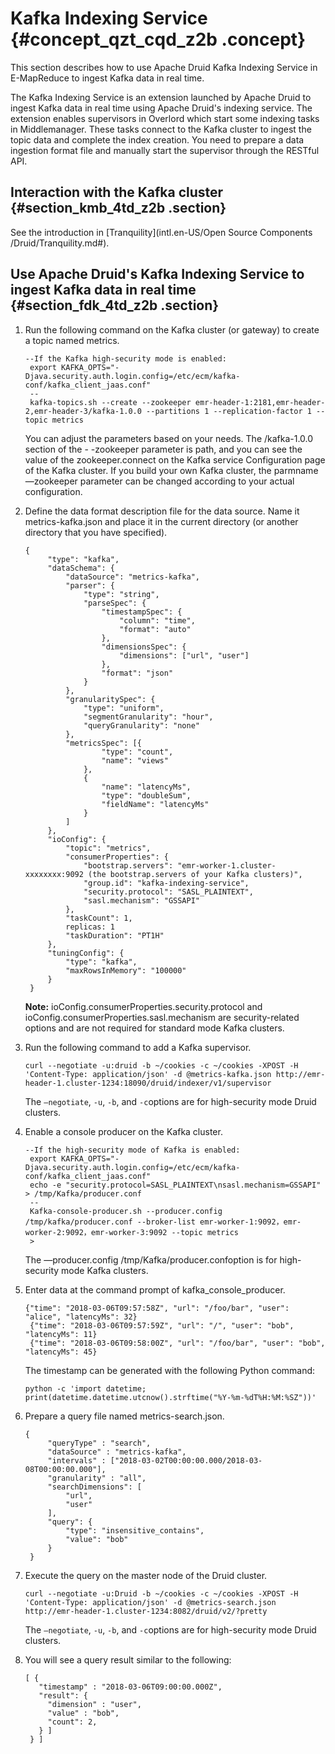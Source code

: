 # Kafka Indexing Service {#concept_qzt_cqd_z2b .concept}

This section describes how to use Apache Druid Kafka Indexing Service in E-MapReduce to ingest Kafka data in real time.

The Kafka Indexing Service is an extension launched by Apache Druid to ingest Kafka data in real time using Apache Druid's indexing service. The extension enables supervisors in Overlord which start some indexing tasks in Middlemanager. These tasks connect to the Kafka cluster to ingest the topic data and complete the index creation. You need to prepare a data ingestion format file and manually start the supervisor through the RESTful API.

## Interaction with the Kafka cluster {#section_kmb_4td_z2b .section}

See the introduction in [Tranquility](intl.en-US/Open Source Components /Druid/Tranquility.md#).

## Use Apache Druid's Kafka Indexing Service to ingest Kafka data in real time {#section_fdk_4td_z2b .section}

1.  Run the following command on the Kafka cluster \(or gateway\) to create a topic named metrics.

    ``` {#codeblock_h54_2i2_2hz}
    --If the Kafka high-security mode is enabled:
     export KAFKA_OPTS="-Djava.security.auth.login.config=/etc/ecm/kafka-conf/kafka_client_jaas.conf"
     --
     kafka-topics.sh --create --zookeeper emr-header-1:2181,emr-header-2,emr-header-3/kafka-1.0.0 --partitions 1 --replication-factor 1 --topic metrics
    ```

    You can adjust the parameters based on your needs. The /kafka-1.0.0 section of the - -zookeeper parameter is path, and you can see the value of the zookeeper.connect on the Kafka service Configuration page of the Kafka cluster. If you build your own Kafka cluster, the parmname —zookeeper parameter can be changed according to your actual configuration.

2.  Define the data format description file for the data source. Name it metrics-kafka.json and place it in the current directory \(or another directory that you have specified\).

    ``` {#codeblock_hbg_s3f_ek3}
    {
         "type": "kafka",
         "dataSchema": {
             "dataSource": "metrics-kafka",
             "parser": {
                 "type": "string",
                 "parseSpec": {
                     "timestampSpec": {
                         "column": "time",
                         "format": "auto"
                     },
                     "dimensionsSpec": {
                         "dimensions": ["url", "user"]
                     },
                     "format": "json"
                 }
             },
             "granularitySpec": {
                 "type": "uniform",
                 "segmentGranularity": "hour",
                 "queryGranularity": "none"
             },
             "metricsSpec": [{
                     "type": "count",
                     "name": "views"
                 },
                 {
                     "name": "latencyMs",
                     "type": "doubleSum",
                     "fieldName": "latencyMs"
                 }
             ]
         },
         "ioConfig": {
             "topic": "metrics",
             "consumerProperties": {
                 "bootstrap.servers": "emr-worker-1.cluster-xxxxxxxx:9092 (the bootstrap.servers of your Kafka clusters)",
                 "group.id": "kafka-indexing-service",
                 "security.protocol": "SASL_PLAINTEXT",
                 "sasl.mechanism": "GSSAPI"
             },
             "taskCount": 1,
             replicas: 1
             "taskDuration": "PT1H"
         },
         "tuningConfig": {
             "type": "kafka",
             "maxRowsInMemory": "100000"
         }
     }
    ```

    **Note:** ioConfig.consumerProperties.security.protocol and ioConfig.consumerProperties.sasl.mechanism are security-related options and are not required for standard mode Kafka clusters.

3.  Run the following command to add a Kafka supervisor.

    ``` {#codeblock_tjv_f2l_ipg}
    curl --negotiate -u:druid -b ~/cookies -c ~/cookies -XPOST -H 'Content-Type: application/json' -d @metrics-kafka.json http://emr-header-1.cluster-1234:18090/druid/indexer/v1/supervisor
    ```

    The `—negotiate`, `-u`, `-b`, and `-c`options are for high-security mode Druid clusters.

4.  Enable a console producer on the Kafka cluster.

    ``` {#codeblock_yw7_lgf_6z5}
    --If the high-security mode of Kafka is enabled:
     export KAFKA_OPTS="-Djava.security.auth.login.config=/etc/ecm/kafka-conf/kafka_client_jaas.conf"
     echo -e "security.protocol=SASL_PLAINTEXT\nsasl.mechanism=GSSAPI" > /tmp/Kafka/producer.conf
     --
     Kafka-console-producer.sh --producer.config /tmp/kafka/producer.conf --broker-list emr-worker-1:9092，emr-worker-2:9092，emr-worker-3:9092 --topic metrics
     >
    ```

    The —producer.config /tmp/Kafka/producer.confoption is for high-security mode Kafka clusters.

5.  Enter data at the command prompt of kafka\_console\_producer.

    ``` {#codeblock_u2l_ofn_0h5}
    {"time": "2018-03-06T09:57:58Z", "url": "/foo/bar", "user": "alice", "latencyMs": 32}
     {"time": "2018-03-06T09:57:59Z", "url": "/", "user": "bob", "latencyMs": 11}
     {"time": "2018-03-06T09:58:00Z", "url": "/foo/bar", "user": "bob", "latencyMs": 45}
    ```

    The timestamp can be generated with the following Python command:

    ``` {#codeblock_vdu_6ij_dtm}
    python -c 'import datetime; print(datetime.datetime.utcnow().strftime("%Y-%m-%dT%H:%M:%SZ"))'
    ```

6.  Prepare a query file named metrics-search.json.

    ``` {#codeblock_9cz_a6o_bip}
    {
         "queryType" : "search",
         "dataSource" : "metrics-kafka",
         "intervals" : ["2018-03-02T00:00:00.000/2018-03-08T00:00:00.000"],
         "granularity" : "all",
         "searchDimensions": [
             "url",
             "user"
         ],
         "query": {
             "type": "insensitive_contains",
             "value": "bob"
         }
     }
    ```

7.  Execute the query on the master node of the Druid cluster.

    ``` {#codeblock_vyz_2id_tu0}
    curl --negotiate -u:Druid -b ~/cookies -c ~/cookies -XPOST -H 'Content-Type: application/json' -d @metrics-search.json http://emr-header-1.cluster-1234:8082/druid/v2/?pretty
    ```

    The `—negotiate`, `-u`, `-b`, and `-c`options are for high-security mode Druid clusters.

8.  You will see a query result similar to the following:

    ``` {#codeblock_xfs_enb_myd}
    [ {
       "timestamp" : "2018-03-06T09:00:00.000Z",
       "result": {
         "dimension" : "user",
         "value" : "bob",
         "count": 2,
       } ]
     } ]
    ```


